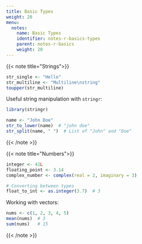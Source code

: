 ```yaml
---
title: Basic Types
weight: 20
menu:
  notes:
    name: Basic Types
    identifier: notes-r-basics-types
    parent: notes-r-basics
    weight: 20
---
```


<!-- String Type -->
{{< note title="Strings">}}

```r
str_single <- "Hello"
str_multiline <- "Multiline\nstring"
toupper(str_multiline)
```

Useful string manipulation with `stringr`:

```r
library(stringr)

name <- "John Doe"
str_to_lower(name)  # "john doe"
str_split(name, " ")  # List of "John" and "Doe"
```

{{< /note >}}

<!-- Number Types -->
{{< note title="Numbers">}}

```r
integer <- 42L
floating_point <- 3.14
complex_number <- complex(real = 2, imaginary = 3)

# Converting between types
float_to_int <- as.integer(3.7)  # 3
```

Working with vectors:

```r
nums <- c(1, 2, 3, 4, 5)
mean(nums)  # 3
sum(nums)   # 15
```

{{< /note >}}
